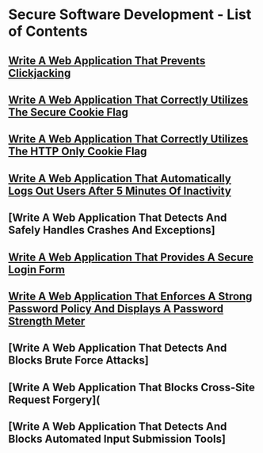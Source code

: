 # Secure Software Development - List of Contents

## [Write A Web Application That Prevents Clickjacking](https://github.com/aaronamran/MCSI-Remote-Cybersecurity-Internship/blob/main/Secure%20Software%20Development/prevent-clickjacking-php.md)

## [Write A Web Application That Correctly Utilizes The Secure Cookie Flag](https://github.com/aaronamran/MCSI-Remote-Cybersecurity-Internship/blob/main/Secure%20Software%20Development/secure-cookie-flag-php.md)

## [Write A Web Application That Correctly Utilizes The HTTP Only Cookie Flag](https://github.com/aaronamran/MCSI-Remote-Cybersecurity-Internship/blob/main/Secure%20Software%20Development/http-only-cookie-php.md)

## [Write A Web Application That Automatically Logs Out Users After 5 Minutes Of Inactivity](https://github.com/aaronamran/MCSI-Remote-Cybersecurity-Internship/blob/main/Secure%20Software%20Development/5-minutes-auto-logout-php.md)

## [Write A Web Application That Detects And Safely Handles Crashes And Exceptions]

## [Write A Web Application That Provides A Secure Login Form](https://github.com/aaronamran/MCSI-Remote-Cybersecurity-Internship/blob/main/Secure%20Software%20Development/secure-login-form-php.md)

## [Write A Web Application That Enforces A Strong Password Policy And Displays A Password Strength Meter](https://github.com/aaronamran/MCSI-Remote-Cybersecurity-Internship/blob/main/Secure%20Software%20Development/password-policy-strength-php.md)

## [Write A Web Application That Detects And Blocks Brute Force Attacks]

## [Write A Web Application That Blocks Cross-Site Request Forgery](

## [Write A Web Application That Detects And Blocks Automated Input Submission Tools] 
